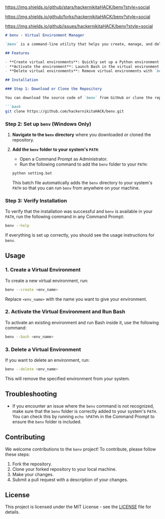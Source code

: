 https://img.shields.io/github/stars/hackernikitaHACK/benv?style=social

https://img.shields.io/github/forks/hackernikitaHACK/benv?style=social

https://img.shields.io/github/issues/hackernikitaHACK/benv?style=social



```markdown
# benv - Virtual Environment Manager

`benv` is a command-line utility that helps you create, manage, and delete virtual environments in Python. This tool also allows you to activate the environment and run Bash within it. It is designed to be simple and easy to use.

## Features

- **Create virtual environments**: Quickly set up a Python environment with `benv --create <env_name>`.
- **Activate the environment**: Launch Bash in the virtual environment with `benv --bash <env_name>`.
- **Delete virtual environments**: Remove virtual environments with `benv --delete <env_name>`.

## Installation

### Step 1: Download or Clone the Repository

You can download the source code of `benv` from GitHub or clone the repository using the following command:

```bash
git clone https://github.com/hackernikitaHACK/benv.git
```

### Step 2: Set up `benv` (Windows Only)

1. **Navigate to the `benv` directory** where you downloaded or cloned the repository.

2. **Add the `benv` folder to your system's `PATH`**:

    - Open a Command Prompt as Administrator.
    - Run the following command to add the `benv` folder to your `PATH`:

    ```bash
    python setting.bat
    ```

    This batch file automatically adds the `benv` directory to your system's `PATH` so that you can run `benv` from anywhere on your machine.

### Step 3: Verify Installation

To verify that the installation was successful and `benv` is available in your `PATH`, run the following command in any Command Prompt:

```bash
benv --help
```

If everything is set up correctly, you should see the usage instructions for `benv`.

## Usage

### 1. Create a Virtual Environment

To create a new virtual environment, run:

```bash
benv --create <env_name>
```

Replace `<env_name>` with the name you want to give your environment.

### 2. Activate the Virtual Environment and Run Bash

To activate an existing environment and run Bash inside it, use the following command:

```bash
benv --bash <env_name>
```

### 3. Delete a Virtual Environment

If you want to delete an environment, run:

```bash
benv --delete <env_name>
```

This will remove the specified environment from your system.

## Troubleshooting

- If you encounter an issue where the `benv` command is not recognized, make sure that the `benv` folder is correctly added to your system's `PATH`. You can check this by running `echo %PATH%` in the Command Prompt to ensure the `benv` folder is included.

## Contributing

We welcome contributions to the `benv` project! To contribute, please follow these steps:

1. Fork the repository.
2. Clone your forked repository to your local machine.
3. Make your changes.
4. Submit a pull request with a description of your changes.

## License

This project is licensed under the MIT License - see the [LICENSE](LICENSE) file for details.
```

